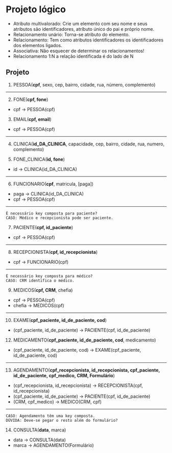 # Projeto lógico

- Atributo multivalorado: Crie um elemento com seu nome e seus atributos são identificadores, atríbuto único do pai e próprio nome.
- Relacionamento unário: Torna-se atributo do elemento.
- Relacionamento: Tem como atributos identificadores os identificadores dos elementos ligados.
- Associativa: Não esquecer de determinar os relacionamentos!
- Relacionamento 1:N a relação identificada é do lado de N

## Projeto

1. PESSOA(**cpf**, sexo, cep, bairro, cidade, rua, número, complemento)

---

2. FONE(**cpf, fone**)

- cpf -> PESSOA(cpf)

3. EMAIL(**cpf, email**)

- cpf -> PESSOA(cpf)

---

4. CLINICA(**id_DA_CLINICA**, capacidade, cep, bairro, cidade, rua, numero, complemento)

5. FONE_CLINICA(**id, fone**)

- id -> CLINICA(id_DA_CLINICA)

---

6. FUNCIONARIO(**cpf**, matricula, [paga])

- paga -> CLINICA(id_DA_CLINICA)
- cpf -> PESSOA(cpf)

---

```
É necessário key composta para paciente?
CASO: Médico e recepcionista pode ser paciente.
```

7. PACIENTE(**cpf, id_paciente**)

- cpf -> PESSOA(cpf)

---

8. RECEPCIONISTA(**cpf, id_recepcionista**)

- cpf -> FUNCIONARIO(cpf)

---

```
É necessário key composta para médico?
CASO: CRM identifica o médico.
```

9. MEDICOS(**cpf, CRM**, chefia)

- cpf -> PESSOA(cpf)
- chefia -> MEDICOS(cpf)

---

10. EXAME(**cpf_paciente, id_de_paciente, cod**)

- (cpf_paciente, id_de_paciente) -> PACIENTE(cpf, id_de_paciente)

12. MEDICAMENTO(**cpf_paciente, id_de_paciente, cod**, medicamento)

- (cpf_paciente, id_de_paciente, cod) -> EXAME(cpf_paciente, id_de_paciente, cod)

---

13. AGENDAMENTO(**cpf_recepcionista, id_recepcionista, cpf_paciente, id_de_paciente, cpf_medico, CRM, Formulário**)

- (cpf_recepcionista, id_recepcionista) -> RECEPCIONISTA(cpf, id_recepcionista)
- (cpf_paciente, id_de_paciente) -> PACIENTE(cpf, id_de_paciente)
- (CRM, cpf_medico) -> MEDICO(CRM, cpf)

---

```
CASO: Agendamento têm uma key composta.
DÚVIDA: Deve-se pegar o resto além do formulário?
```

14. CONSULTA(**data**, marca)

- data -> CONSULTA(data)
- marca -> AGENDAMENTO(Formulário)
